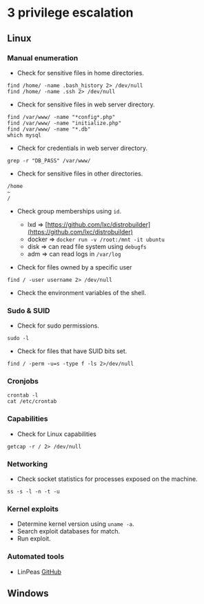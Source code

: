 # 3 privilege escalation

## Linux

### Manual enumeration

- Check for sensitive files in home directories.

```
find /home/ -name .bash_history 2> /dev/null
find /home/ -name .ssh 2> /dev/null
```

- Check for sensitive files in web server directory.

```
find /var/www/ -name "*config*.php"
find /var/www/ -name "initialize.php"
find /var/www/ -name "*.db"
which mysql
```

- Check for credentials in web server directory.

```shell
grep -r "DB_PASS" /var/www/
```

- Check for sensitive files in other directories.

```
/home
~
/
```

- Check group memberships using `id`.
    - lxd => [https://github.com/lxc/distrobuilder](https://github.com/lxc/distrobuilder)
    - docker => `docker run -v /root:/mnt -it ubuntu`
    - disk => can read file system using `debugfs`
    - adm => can read logs in `/var/log`

- Check for files owned by a specific user

```shell
find / -user username 2> /dev/null
```

- Check the environment variables of the shell.

### Sudo & SUID

- Check for sudo permissions.

```shell
sudo -l
```

- Check for files that have SUID bits set.

```shell
find / -perm -u=s -type f -ls 2>/dev/null
```

### Cronjobs

```
crontab -l
cat /etc/crontab
```

### Capabilities

- Check for Linux capabilities

```shell
getcap -r / 2> /dev/null
```

### Networking

- Check socket statistics for processes exposed on the machine.

```
ss -s -l -n -t -u
```

### Kernel exploits

- Determine kernel version using `uname -a`.
- Search exploit databases for match.
- Run exploit.

### Automated tools

- LinPeas [GitHub](https://github.com/carlospolop/PEASS-ng/tree/master/linPEAS)

## Windows
